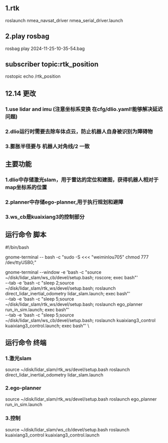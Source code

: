 ## 1.rtk
roslaunch nmea_navsat_driver nmea_serial_driver.launch

## 2.play rosbag
rosbag play 2024-11-25-10-35-54.bag

## subscriber topic:rtk_position
rostopic echo /rtk_position



## 12.14 更改
### 1.use lidar and imu (注意坐标系变换 在cfg/dlio.yaml!能够解决延迟问题) 
### 2.dlio运行时需要去除车体点云，防止机器人自身被识别为障碍物
### 3.膨胀半径要与 机器人对角线/2 一致

## 主要功能
### 1.dlio中存储激光slam，用于雷达的定位和建图，获得机器人相对于map坐标系的位置
### 2.planner中存储ego-planner,用于执行规划和避障
### 3.ws_cb是kuaixiang3的控制部分

## 运行命令 脚本
#!/bin/bash

gnome-terminal -- bash -c "sudo -S <<< "weiminlou705" chmod 777 /dev/ttyUSB0;"

gnome-terminal --window -e 'bash -c "source ~/disk/lidar_slam/ws_cb/devel/setup.bash; roscore; exec bash"' \
--tab -e 'bash -c "sleep 2;source ~/disk/lidar_slam/rtk_ws/devel/setup.bash; roslaunch direct_lidar_inertial_odometry lidar_slam.launch; exec bash"' \
--tab -e 'bash -c "sleep 5;source ~/disk/lidar_slam/rtk_ws/devel/setup.bash; roslaunch ego_planner run_in_sim.launch; exec bash"' \
--tab -e 'bash -c "sleep 5;source ~/disk/lidar_slam/ws_cb/devel/setup.bash; roslaunch kuaixiang3_control kuaixiang3_control.launch; exec bash"' \


## 运行命令 终端
### 1.激光slam
source ~/disk/lidar_slam/rtk_ws/devel/setup.bash
roslaunch direct_lidar_inertial_odometry lidar_slam.launch

### 2.ego-planner
source ~/disk/lidar_slam/rtk_ws/devel/setup.bash
roslaunch ego_planner run_in_sim.launch

### 3.控制
source ~/disk/lidar_slam/ws_cb/devel/setup.bash
roslaunch kuaixiang3_control kuaixiang3_control.launch
